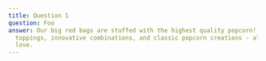 ```yaml
---
title: Question 1
question: Foo
answer: Our big red bags are stuffed with the highest quality popcorn! Layered drizzled
  toppings, innovative combinations, and classic popcorn creations - all crafted with
  love.
---
```


